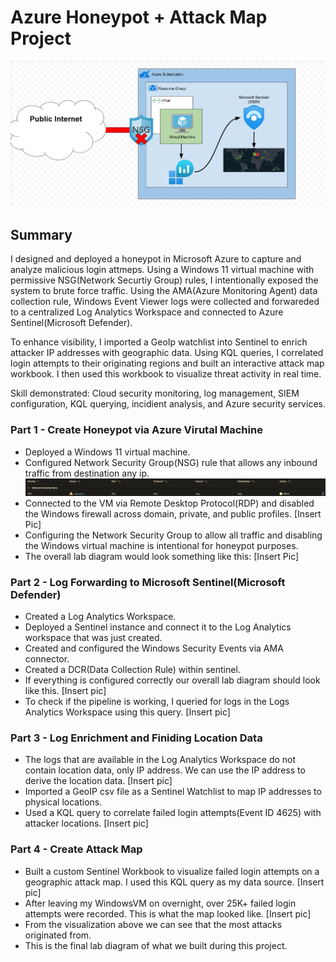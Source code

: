 # Azure Honeypot + Attack Map Project

![final-diagram](./pictures/ld-final-diagram.png)

## Summary

I designed and deployed a honeypot in Microsoft Azure to capture and analyze malicious login attmeps. Using a Windows 11 virtual machine with permissive NSG(Network Securtiy Group) rules, I intentionally exposed the system to brute force traffic. Using the AMA(Azure Monitoring Agent) data collection rule, Windows Event Viewer logs were collected and forwareded to a centralized Log Analytics Workspace and connected to Azure Sentinel(Microsoft Defender).

To enhance visibility, I imported a GeoIp watchlist into Sentinel to enrich attacker IP addresses with geographic data. Using KQL queries, I correlated login attempts to their originating regions and built an interactive attack map workbook. I then used this workbook to visualize threat activity in real time.

Skill demonstrated: Cloud security monitoring, log management, SIEM configuration, KQL querying, incidient analysis, and Azure security services.

### Part 1 - Create Honeypot via Azure Virutal Machine

- Deployed a Windows 11 virtual machine.
- Configured Network Security Group(NSG) rule that allows any inbound traffic from destination any ip.
  <img alt="idk" src="./pictures/nsg-rule-zoom.png"/>
- Connected to the VM via Remote Desktop Protocol(RDP) and disabled the Windows firewall across domain, private, and public profiles.
  [Insert Pic]
- Configuring the Network Security Group to allow all traffic and disabling the Windows virtual machine is intentional for honeypot purposes.
- The overall lab diagram would look something like this:
  [Insert Pic]

### Part 2 - Log Forwarding to Microsoft Sentinel(Microsoft Defender)

- Created a Log Analytics Workspace.
- Deployed a Sentinel instance and connect it to the Log Analytics workspace that was just created.
- Created and configured the Windows Security Events via AMA connector.
- Created a DCR(Data Collection Rule) within sentinel.
- If everything is configured correctly our overall lab diagram should look like this.
  [Insert pic]
- To check if the pipeline is working, I queried for logs in the Logs Analytics Workspace using this query.
  [Insert pic]

### Part 3 - Log Enrichment and Finiding Location Data

- The logs that are available in the Log Analytics Workspace do not contain location data, only IP address. We can use the IP address to derive the location data.
  [Insert pic]
- Imported a GeoIP csv file as a Sentinel Watchlist to map IP addresses to physical locations.
- Used a KQL query to correlate failed login attempts(Event ID 4625) with attacker locations.
  [Insert pic]

### Part 4 - Create Attack Map

- Built a custom Sentinel Workbook to visualize failed login attempts on a geographic attack map. I used this KQL query as my data source.
  [Insert pic]
- After leaving my WindowsVM on overnight, over 25K+ failed login attempts were recorded. This is what the map looked like.
  [Insert pic]
- From the visualization above we can see that the most attacks originated from.
- This is the final lab diagram of what we built during this project.
